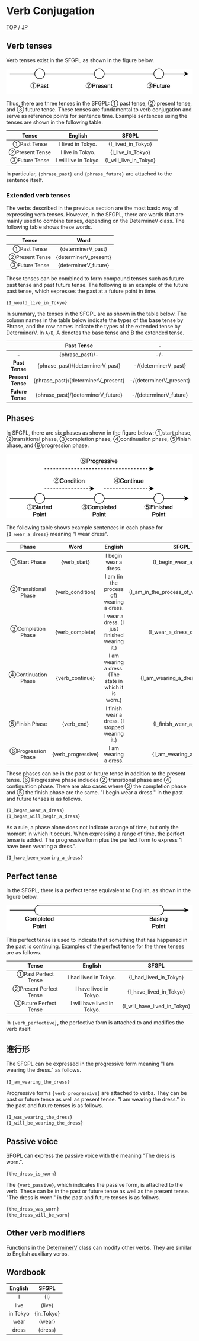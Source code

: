 # Verb Conjugation

[TOP](../../readme.md)
/
[JP](../jp/verbConjugation.md)

## Verb tenses

Verb tenses exist in the SFGPL as shown in the figure below.

![BasingPoint](../img/BasingPoint.jpg)

Thus, there are three tenses in the SFGPL: ① past tense, ② present tense, and ③ future tense.
These tenses are fundamental to verb conjugation and serve as reference points for sentence time.
Example sentences using the tenses are shown in the following table.

|Tense|English|SFGPL|
|:-:|:-:|:-:|
|①Past Tense|I lived in Tokyo.|{I_lived_in_Tokyo}|
|②Present Tense|I live in Tokyo.|{I_live_in_Tokyo}|
|③Future Tense|I will live in Tokyo.|{I_will_live_in_Tokyo}|

In particular, ```{phrase_past}``` and ```{phrase_future}``` are attached to the sentence itself.

### Extended verb tenses

The verbs described in the previous section are the most basic way of expressing verb tenses.
However, in the SFGPL, there are words that are mainly used to combine tenses, depending on the DetermineV class.
The following table shows these words.

|Tense|Word|
|:-:|:-:|
|①Past Tense|{determinerV_past}|
|②Present Tense|{determinerV_present}|
|③Future Tense|{determinerV_future}|

These tenses can be combined to form compound tenses such as future past tense and past future tense.
The following is an example of the future past tense, which expresses the past at a future point in time.

```SFGPL
{I_would_live_in_Tokyo}
```

In summary, the tenses in the SFGPL are as shown in the table below.
The column names in the table below indicate the types of the base tense by Phrase, and the row names indicate the types of the extended tense by DeterminerV.
In ```A/B```, A denotes the base tense and B the extended tense.

||Past Tense|-|Future Tense|
|:-:|:-:|:-:|:-:|
|**-**|{phrase_past}/-|-/-|{phrase_future}/-|
|**Past Tense**|{phrase_past}/{determinerV_past}|-/{determinerV_past}|{phrase_future}/{determinerV_past}|
|**Present Tense**|{phrase_past}/{determinerV_present}|-/{determinerV_present}|{phrase_future}/{determinerV_present}|
|**Future Tense**|{phrase_past}/{determinerV_future}|-/{determinerV_future}|{phrase_future}/{determinerV_future}|

## Phases

In SFGPL, there are six phases as shown in the figure below: ①start phase, ②transitional phase, ③completion phase, ④continuation phase, ⑤finish phase, and ⑥progression phase.

![ProgressiveForm](../img/ProgressiveForm.jpg)

The following table shows example sentences in each phase for ```{I_wear_a_dress}``` meaning "I wear dress".

|Phase|Word|English|SFGPL|
|:-:|:-:|:-:|:-:|
|①Start Phase|{verb_start}|I begin wear a dress.|{I_begin_wear_a_dress}|
|②Transitional Phase|{verb_condition}|I am (in the process of) wearing a dress.|{I_am_in_the_process_of_wearing_a_dress}|
|③Completion Phase|{verb_complete}|I wear a dress. (I just finished wearing it.)|{I_wear_a_dress_complete}|
|④Continuation Phase|{verb_continue}|I am wearing a dress. (The state in which it is worn.)|{I_am_wearing_a_dress_continue}|
|⑤Finish Phase|{verb_end}|I finish wear a dress. (I stopped wearing it.)|{I_finish_wear_a_dress}|
|⑥Progression Phase|{verb_progressive}|I am wearing a dress.|{I_am_wearing_a_dress}|

These phases can be in the past or future tense in addition to the present tense.
⑥ Progressive phase includes ② transitional phase and ④ continuation phase.
There are also cases where ③ the completion phase and ⑤ the finish phase are the same.
"I begin wear a dress." in the past and future tenses is as follows.

```SFGPL
{I_began_wear_a_dress}
{I_began_will_begin_a_dress}
```

As a rule, a phase alone does not indicate a range of time, but only the moment in which it occurs.
When expressing a range of time, the perfect tense is added.
The progressive form plus the perfect form to express "I have been wearing a dress.".

```SFGPL
{I_have_been_wearing_a_dress}
```

## Perfect tense

In the SFGPL, there is a perfect tense equivalent to English, as shown in the figure below.

![PerfectForm](../img/PerfectForm.jpg)

This perfect tense is used to indicate that something that has happened in the past is continuing.
Examples of the perfect tense for the three tenses are as follows.

|Tense|English|SFGPL|
|:-:|:-:|:-:|
|①Past Perfect Tense|I had lived in Tokyo.|{I_had_lived_in_Tokyo}|
|②Present Perfect Tense|I have lived in Tokyo.|{I_have_lived_in_Tokyo}|
|③Future Perfect Tense|I will have lived in Tokyo.|{I_will_have_lived_in_Tokyo}|

In ```{verb_perfective}```, the perfective form is attached to and modifies the verb itself.

## 進行形

The SFGPL can be expressed in the progressive form meaning "I am wearing the dress." as follows.

```{I_am_wearing_the_dress}```

Progressive forms ```{verb_progressive}``` are attached to verbs.
They can be past or future tense as well as present tense.
"I am wearing the dress." in the past and future tenses is as follows.

```SFGPL
{I_was_wearing_the_dress}
{I_will_be_wearing_the_dress}
```

## Passive voice

SFGPL can express the passive voice with the meaning "The dress is worn.".

```{the_dress_is_worn}```

The ```{verb_passive}```, which indicates the passive form, is attached to the verb.
These can be in the past or future tense as well as the present tense.
"The dress is worn." in the past and future tenses is as follows.

```SFGPL
{the_dress_was_worn}
{the_dress_will_be_worn}
```

## Other verb modifiers

Functions in the [DeterminerV](DeterminerV.md) class can modify other verbs.
They are similar to English auxiliary verbs.

## Wordbook

|English|SFGPL|
|:-:|:-:|
|I|{I}|
|live|{live}|
|in Tokyo|{in_Tokyo}|
|wear|{wear}|
|dress|{dress}|
